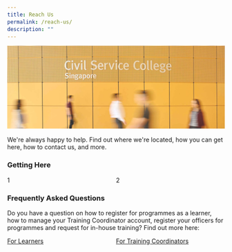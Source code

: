 ```yaml
---
title: Reach Us
permalink: /reach-us/
description: ""
---
```

<style>
.grid-container {
	display: grid;
	grid-template-columns: 1fr 1fr;
	}

</style>

<img src="images/Reach%20Us/reach_us.jpg">
<p>We're always happy to help. Find out where we're located, how you can get here, how to contact us, and more.</p>

<h3>Getting Here</h3>
<div class="grid-container">

<div>1</div>
<div>2</div>

</div>

<h3>Frequently Asked Questions</h3>
<p>Do you have a question on how to register for programmes as a learner, how to manage your Training Coordinator account, register your officers for programmes and request for in-house training? Find out more here:</p>


<div class="grid-container">

<div><a class="button" href="">For Learners</a></div>
<div><a class="button" href="">For Training Coordinators</a></div>

</div>

